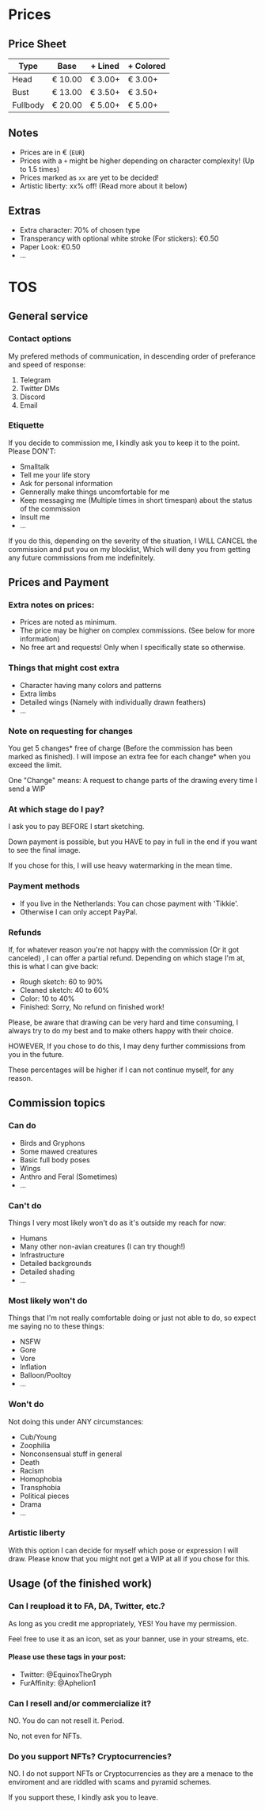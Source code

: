 # Prices
## Price Sheet
| Type      | Base     | + Lined  | + Colored  |
| ---       | ---      | ---      | ---        |
| Head      | € 10.00  | € 3.00+  | € 3.00+    |
| Bust      | € 13.00  | € 3.50+  | € 3.50+    |
| Fullbody  | € 20.00  | € 5.00+  | € 5.00+    |

## Notes
  - Prices are in € (`EUR`)
  - Prices with a `+` might be higher depending on character complexity! (Up to 1.5 times)
  - Prices marked as `xx` are yet to be decided!
  - Artistic liberty: xx% off! (Read more about it below)

## Extras
  - Extra character: 70% of chosen type
  - Transperancy with optional white stroke (For stickers): €0.50
  - Paper Look: €0.50
  - ...


# TOS
## General service
### Contact options
My prefered methods of communication, in descending order of preferance and speed of response:
  1. Telegram
  2. Twitter DMs
  3. Discord
  4. Email

### Etiquette
If you decide to commission me, I kindly ask you to keep it to the point.
Please DON'T:
  - Smalltalk
  - Tell me your life story
  - Ask for personal information
  - Gennerally make things uncomfortable for me
  - Keep messaging me (Multiple times in short timespan) about the status of the commission
  - Insult me
  - ...
  
If you do this, depending on the severity of the situation, I WILL CANCEL the commission and put you on my blocklist, Which will deny you from getting any future commissions from me indefinitely.


## Prices and Payment
### Extra notes on prices:
  - Prices are noted as minimum.
  - The price may be higher on complex commissions. (See below for more information)
  - No free art and requests! Only when I specifically state so otherwise.

### Things that might cost extra
  - Character having many colors and patterns
  - Extra limbs
  - Detailed wings (Namely with individually drawn feathers)
  - ...

### Note on requesting for changes
You get 5 changes* free of charge (Before the commission has been marked as finished). I will impose an extra fee for each change* when you exceed the limit.

One "Change" means: A request to change parts of the drawing every time I send a WIP


### At which stage do I pay?
I ask you to pay BEFORE I start sketching.

Down payment is possible, but you HAVE to pay in full in the end if you want to see the final image. 

If you chose for this, I will use heavy watermarking in the mean time.


### Payment methods
  - If you live in the Netherlands: You can chose payment with 'Tikkie'.
  - Otherwise I can only accept PayPal.
  

### Refunds
If, for whatever reason you're not happy with the commission (Or it got canceled) , I can offer a partial refund.
Depending on which stage I'm at, this is what I can give back:
  - Rough sketch: 60 to 90%
  - Cleaned sketch: 40 to 60%
  - Color: 10 to 40%
  - Finished: Sorry, No refund on finished work!

Please, be aware that drawing can be very hard and time consuming, I always try to do my best and to make others happy with their choice.

HOWEVER, If you chose to do this, I may deny further commissions from you in the future.

These percentages will be higher if I can not continue myself, for any reason.



## Commission topics
### Can do
  - Birds and Gryphons
  - Some mawed creatures
  - Basic full body poses
  - Wings
  - Anthro and Feral (Sometimes)
  - ...

  
### Can't do
Things I very most likely won't do as it's outside my reach for now:
  - Humans
  - Many other non-avian creatures (I can try though!)
  - Infrastructure
  - Detailed backgrounds
  - Detailed shading
  - ...
  
  
### Most likely won't do
Things that I'm not really comfortable doing or just not able to do, so expect me saying no to these things:
  - NSFW
  - Gore
  - Vore
  - Inflation
  - Balloon/Pooltoy
  - ...

  
### Won't do
Not doing this under ANY circumstances:
  - Cub/Young
  - Zoophilia
  - Nonconsensual stuff in general
  - Death
  - Racism
  - Homophobia
  - Transphobia
  - Political pieces
  - Drama
  - ...

  
### Artistic liberty
With this option I can decide for myself which pose or expression I will draw. Please know that you might not get a WIP at all if you chose for this.


## Usage (of the finished work)
### Can I reupload it to FA, DA, Twitter, etc.?
As long as you credit me appropriately, YES! You have my permission.

Feel free to use it as an icon, set as your banner, use in your streams, etc.

#### Please use these tags in your post:
  - Twitter: @EquinoxTheGryph
  - FurAffinity: @Aphelion1
  

### Can I resell and/or commercialize it?
NO. You do can not resell it. Period. 

No, not even for NFTs.


### Do you support NFTs? Cryptocurrencies?
NO. I do not support NFTs or Cryptocurrencies as they are a menace to the enviroment and are riddled with scams and pyramid schemes.

If you support these, I kindly ask you to leave.
